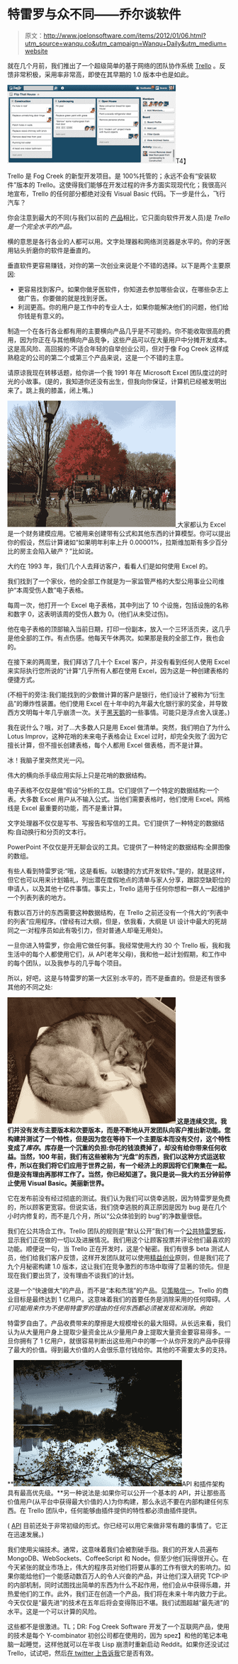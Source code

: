 # 特雷罗与众不同——乔尔谈软件

> 原文：<http://www.joelonsoftware.com/items/2012/01/06.html?utm_source=wanqu.co&utm_campaign=Wanqu+Daily&utm_medium=website>

就在几个月前，我们推出了一个超级简单的基于网络的团队协作系统 [Trello](http://trello.com/) 。反馈非常积极，采用率非常高，即使在其早期的 1.0 版本中也是如此。

[![](img/d25685a206c485ed5ca9ab39f8650d5d.png)](https://i0.wp.com/www.joelonsoftware.com/wp-content/uploads/2012/01/06Trello.png?ssl=1)T4】

Trello 是 Fog Creek 的新型开发项目。是 100%托管的；永远不会有“安装软件”版本的 Trello。这使得我们能够在开发过程的许多方面实现现代化；我很高兴地宣布，Trello 的任何部分都绝对没有 Visual Basic 代码。下一步是什么，飞行汽车？

你会注意到最大的不同(与我们以前的 [产品](http://www.fogcreek.com/kiln/)相比，它只面向软件开发人员)是 *Trello 是一个完全水平的产品。*

横的意思是各行各业的人都可以用。文字处理器和网络浏览器是水平的。你的牙医用钻头折磨你的软件是垂直的。

垂直软件更容易赚钱，对你的第一次创业来说是个不错的选择。以下是两个主要原因:

*   更容易找到客户。如果你做牙医软件，你知道去参加哪些会议，在哪些杂志上做广告。你要做的就是找到牙医。
*   利润更高。你的用户是工作中的专业人士，如果你能解决他们的问题，他们给你钱是有意义的。

制造一个在各行各业都有用的主要横向产品几乎是不可能的。你不能收取很高的费用，因为你正在与其他横向产品竞争，这些产品可以在大量用户中分摊开发成本。这是高风险、高回报的:不适合年轻的自举创业公司，但对于像 Fog Creek 这样成熟稳定的公司的第二个或第三个产品来说，这是一个不错的主意。

请原谅我现在转移话题，给你讲一个我 1991 年在 Microsoft Excel 团队度过的时光的小故事。(是的，我知道你还没有出生，但我向你保证，计算机已经被发明出来了。跳上我的膝盖，闭上嘴。)

[![](img/845b0499b4ff3646aa82aa8b6f0d511a.png) ](https://i0.wp.com/www.joelonsoftware.com/wp-content/uploads/2012/01/06cpark.jpg?ssl=1) 大家都认为 Excel 是一个财务建模应用。它被用来创建带有公式和其他东西的计算模型。你可以提出你的假设，然后计算诸如“如果明年利率上升 0.00001%，拉斯维加斯有多少百分比的房主会陷入破产？”比如说。

大约在 1993 年，我们几个人去拜访客户，看看人们是如何使用 Excel 的。

我们找到了一个家伙，他的全部工作就是为一家监管严格的大型公用事业公司维护“本周受伤人数”电子表格。

每周一次，他打开一个 Excel 电子表格，其中列出了 10 个设施，包括设施的名称和数字 0，这表明该周的受伤人数为 0。(他们从未受过伤)。

他在电子表格的顶部输入当前日期，打印一份副本，放入一个三环活页夹，这几乎是他全部的工作。有点伤感。他每天午休两次。如果那是我的全部工作，我也会的。

在接下来的两周里，我们拜访了几十个 Excel 客户，并没有看到任何人使用 Excel 来实际执行您所说的“计算”几乎所有人都在使用 Excel，因为这是一种创建表格的便捷方式。

(不相干的旁注:我们能找到的少数做计算的客户是银行，他们设计了被称为“衍生品”的爆炸性装置。他们使用 Excel 在十年中的九年最大化银行家的奖金，并导致西方文明每十年几乎崩溃一次。关于[黑天鹅](http://www.amazon.com/gp/product/1400063515/ref=as_li_ss_tl?ie=UTF8&tag=joelonsoftware&linkCode=as2&camp=1789&creative=390957&creativeASIN=1400063515)的一些事情。可能只是浮点舍入误差。)

我在说什么？哦，对了…大多数人只是用 Excel 做清单。突然，我们明白了为什么 Lotus Improv，这种花哨的未来电子表格会让 Excel 过时，却完全失败了:因为它擅长计算，但不擅长创建表格，每个人都用 Excel 做表格，而不是计算。

冰！我脑子里突然灵光一闪。

伟大的横向杀手级应用实际上只是花哨的数据结构。

电子表格不仅仅是做“假设”分析的工具。它们提供了一个特定的数据结构:一个表。大多数 Excel 用户从不输入公式。当他们需要表格时，他们使用 Excel。网格线是 Excel 最重要的功能，而不是重计算。

文字处理器不仅仅是写书、写报告和写信的工具。它们提供了一种特定的数据结构:自动换行和分页的文本行。

PowerPoint 不仅仅是开无聊会议的工具。它提供了一种特定的数据结构:全屏图像的数组。

有些人看到特雷罗说:“哦，这是看板。以敏捷的方式开发软件。”是的，就是这样，但它也可以用来计划婚礼，列出潜在度假地点的清单与家人分享，跟踪空缺职位的申请人，以及其他十亿件事情。事实上，Trello 适用于任何你想和一群人一起维护一个列表列表的地方。

有数以百万计的东西需要这种数据结构，在 Trello 之前还没有一个伟大的“列表中的列表”应用程序。(曾经有过大纲，但是，依我看，大纲是 UI 设计中最大的死胡同之一:对程序员如此有吸引力，但对普通人却毫无用处)。

一旦你进入特雷罗，你会用它做任何事。我经常使用大约 30 个 Trello 板，我和我生活中的每个人都使用它们，从 AP(老年父母)，我和他一起计划假期，和工作中的每个团队，以及我参与的几乎每个项目。

所以，好吧，这是与特雷罗的第一大区别:水平的，而不是垂直的。但是还有很多其他的不同之处:

**[![](img/5df0cefd1c32dc3c492ed950ee6ff934.png) ](https://i0.wp.com/www.joelonsoftware.com/wp-content/uploads/2012/01/06taco.jpg?ssl=1) 这是连续交货。我们并没有发布主要版本和次要版本，而是不断地从开发团队向客户推出新功能。您构建并测试了一个特性，但是因为您在等待下一个主要版本而没有交付，这个特性变成了*库存*。库存是一个沉重的负担:你花的钱浪费掉了，却没有给你带来任何收益。当然，100 年前，我们有这些被称为“光盘”的东西，我们以这种方式运送软件，所以在我们将它们应用于世界之前，有一个经济上的原因将它们聚集在一起。但是没有理由再那样工作了。当然，你已经知道了。我只是说—我大约五分钟前停止使用 Visual Basic。美丽新世界。**

它在发布前没有经过彻底的测试。我们认为我们可以侥幸逃脱，因为特雷罗是免费的，所以顾客更宽容。但说实话，我们侥幸逃脱的真正原因是因为 bug 是在几个小时内修复的，而不是几个月，所以“公众体验到的 bug”的净数量很低。

我们在公共场合工作。Trello 团队的规则是“默认公开”我们有一个[公共特雷罗板](https://trello.com/board/trello-development/4d5ea62fd76aa1136000000c)，显示我们正在做的一切以及进展情况。我们用这个让顾客投票并评论他们最喜欢的功能。顺便说一句，当 Trello 正在开发时，这是个秘密。我们有很多 beta 测试人员，他们给我们客户反馈，这样开发团队就可以使用[精益创业](http://www.amazon.com/gp/product/0307887898/ref=as_li_ss_tl?ie=UTF8&tag=joelonsoftware&linkCode=as2&camp=1789&creative=390957&creativeASIN=0307887898)原则，但是我们花了九个月秘密构建 1.0 版本，这让我们在竞争激烈的市场中取得了显著的领先。但是现在我们要出货了，没有理由不谈我们的计划。

这是一个“快速做大”的产品，而不是“本和杰瑞”的产品。见[策略信一](https://www.joelonsoftware.com/articles/fog0000000056.html)。Trello 的商业目标是最终达到 1 亿用户。这意味着我们的首要任务是消除采用的任何障碍。*人们可能用来作为不使用特雷罗的理由的任何东西都必须被发现和消除。例如:*

特雷罗自由了。产品收费带来的摩擦是大规模增长的最大阻碍。从长远来看，我们认为从大量用户身上提取少量资金比从少量用户身上提取大量资金要容易得多。一旦你拥有了 1 亿用户，就很容易判断出这些用户中的哪一个从你开发的产品中获得了最大的价值。得到最大价值的人会很乐意付钱给你。其他的不需要太多的支持。

**[![](img/26e8c2b25f0c698050ad7a9500856b4d.png)](https://i0.wp.com/www.joelonsoftware.com/wp-content/uploads/2012/01/06iphone4picturesareupsidedown.jpg?ssl=1)API 和插件架构具有最高优先级。**另一种说法是:如果你可以公开一个基本的 API，并让那些高价值用户(从平台中获得最大价值的人)为你构建，那么永远不要在内部构建任何东西。在 Trello 团队中，任何能够由插件提供的特性都必须由插件提供。

( [API](http://trello.com/api) 目前还处于非常初级的形式。你已经可以用它来做非常有趣的事情了。它正在迅速发展。)

我们使用尖端技术。通常，这意味着我们会被割破手指。我们的开发人员遍布 MongoDB、WebSockets、CoffeeScript 和 Node。但至少他们玩得很开心。在今天紧张的就业市场上，伟大的程序员对他们将要从事的工作有很大的影响力。如果你能给他们一个能感动数百万人的令人兴奋的产品，并让他们深入研究 TCP-IP 的内部机制，同时试图找出简单的东西为什么不起作用，他们会从中获得乐趣，并热爱他们的工作。此外，我们正在创造一个产品，我们将在未来十年内致力于此。今天仅仅是“最先进”的技术在五年后将会变得陈旧不堪。我们试图超越“最先进”的水平。这是一个可以计算的风险。

这些都不是很激进。TL；DR: Fog Creek Software 开发了一个互联网产品，使用的技术是每个 Y-combinator 初创公司都在使用的，因为 spez】和他的笔记本电脑一起睡觉，这样他就可以在半夜 Lisp 崩溃时重新启动 Reddit。如果你还没试过 Trello，试试吧，然后[在 twitter 上告诉我](https://twitter.com/#!/spolsky)它是否有效。